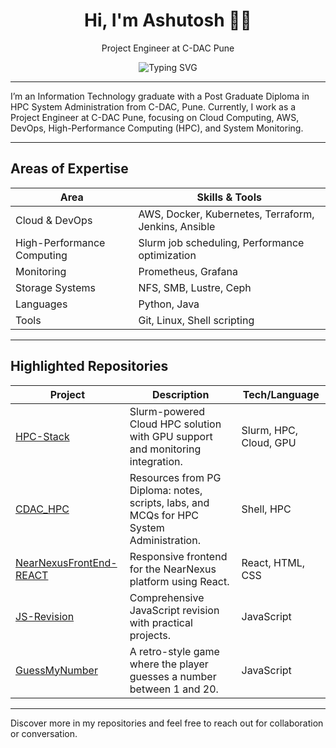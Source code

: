 <h1 align="center">Hi, I'm Ashutosh 👨‍💻</h1>

<p align="center">Project Engineer at C-DAC Pune</p>

<p align="center">
  <img src="https://readme-typing-svg.demolab.com?font=Fira+Code&weight=600&size=20&pause=1000&color=3F7CAC&center=true&vCenter=true&width=500&height=40&lines=High+Performance+Computing;Cloud+Computing;System+Monitoring;DevOps" alt="Typing SVG" />
</p>

---

I’m an Information Technology graduate with a Post Graduate Diploma in HPC System Administration from C-DAC, Pune. Currently, I work as a Project Engineer at C-DAC Pune, focusing on Cloud Computing, AWS, DevOps, High-Performance Computing (HPC), and System Monitoring.

---

## Areas of Expertise

| Area                    | Skills & Tools                           |
|-------------------------|------------------------------------------|
| Cloud & DevOps          | AWS, Docker, Kubernetes, Terraform, Jenkins, Ansible |
| High-Performance Computing | Slurm job scheduling, Performance optimization |
| Monitoring              | Prometheus, Grafana                     |
| Storage Systems         | NFS, SMB, Lustre, Ceph                  |
| Languages               | Python, Java                            |
| Tools                   | Git, Linux, Shell scripting             |

---

## Highlighted Repositories

| Project | Description | Tech/Language |
|---------|-------------|---------------|
| [HPC-Stack](https://github.com/ASHUTOSH-SG/HPC-Stack-A-Slurm-powered-Cloud-HPC-Solution-with-GPU-Support-on-Local-Machines.) | Slurm-powered Cloud HPC solution with GPU support and monitoring integration. | Slurm, HPC, Cloud, GPU |
| [CDAC_HPC](https://github.com/ASHUTOSH-SG/CDAC_HPC) | Resources from PG Diploma: notes, scripts, labs, and MCQs for HPC System Administration. | Shell, HPC |
| [NearNexusFrontEnd-REACT](https://github.com/ASHUTOSH-SG/NearNexusFrontEnd-REACT-) | Responsive frontend for the NearNexus platform using React. | React, HTML, CSS |
| [JS-Revision](https://github.com/ASHUTOSH-SG/JS-Revision) | Comprehensive JavaScript revision with practical projects. | JavaScript |
| [GuessMyNumber](https://github.com/ASHUTOSH-SG/GuessMyNumber) | A retro-style game where the player guesses a number between 1 and 20. | JavaScript |

---

Discover more in my repositories and feel free to reach out for collaboration or conversation.
